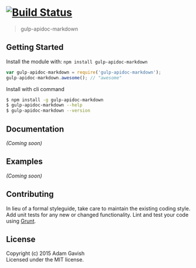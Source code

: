 #  [![Build Status](https://secure.travis-ci.org/agavish/gulp-apidoc-markdown.png?branch=master)](http://travis-ci.org/agavish/gulp-apidoc-markdown)

> gulp-apidoc-markdown


## Getting Started

Install the module with: `npm install gulp-apidoc-markdown`

```js
var gulp-apidoc-markdown = require('gulp-apidoc-markdown');
gulp-apidoc-markdown.awesome(); // "awesome"
```

Install with cli command

```sh
$ npm install -g gulp-apidoc-markdown
$ gulp-apidoc-markdown --help
$ gulp-apidoc-markdown --version
```




## Documentation

_(Coming soon)_


## Examples

_(Coming soon)_


## Contributing

In lieu of a formal styleguide, take care to maintain the existing coding style. Add unit tests for any new or changed functionality. Lint and test your code using [Grunt](http://gruntjs.com).


## License

Copyright (c) 2015 Adam Gavish  
Licensed under the MIT license.
